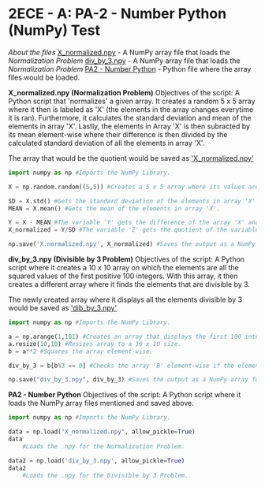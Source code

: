 # 2ECE - A: PA-2 - Number Python (NumPy) Test

<i>About the files</i>
<u>X_normalized.npy</u> - A NumPy array file that loads the <i>Normalization Problem</i>
<u>div_by_3.npy</u> - A NumPy array file that loads the <i>Normalization Problem</i>
<u>PA2 - Number Python</u> - Python file where the array files would be loaded.

<b>X_normalized.npy (Normalization Problem)</b>
Objectives of the script: A Python script that 'normalizes' a given array. It creates a random 5 x 5 array where it then is labeled as 'X' (the elements in the array changes everytime it is ran). Furthermore, it calculates the standard deviation and mean of the elements in array 'X'. Lastly, the elements in Array 'X' is then subracted by its mean element-wise where their difference is then divided by the calculated standard deviation of all the elements in array 'X'.

The array that would be the quotient would be saved as <u>'X_normalized.npy'</u>

```python
import numpy as np #Imports the NumPy Library.

X = np.random.random((5,5)) #Creates a 5 x 5 array where its values are random.

SD = X.std() #Gets the standard deviation of the elements in array 'X'
MEAN = X.mean() #Gets the mean of the elements in array 'X'.

Y = X - MEAN #The variable 'Y' gets the difference of the array 'X' and the mean.
X_normalized = Y/SD #The variable 'Z' gets the quotient of the variable 'Y' and the standard deviation.

np.save('X.normalized.npy', X_normalized) #Saves the output as a NumPy array for loading.
```

<b>div_by_3.npy (Divisible by 3 Problem)</b>
Objectives of the script: A Python script where it creates a 10 x 10 array on which the elements are all the squared values of the first positive 100 integers. With this array, it then creates a different array where it finds the elements that are divisible by 3. 

The newly created array where it displays all the elements divisible by 3 would be saved as <u>'dib_by_3.npy'</u>

```python
import numpy as np #Imports the NumPy Library.

a = np.arange(1,101) #Creates an array that displays the first 100 integers.
a.resize(10,10) #Resizes array to a 10 x 10 size.
b = a**2 #Squares the array element-wise.

div_by_3 = b[b%3 == 0] #Checks the array 'B' element-wise if the element is divisible by 3 using a modulus operator.

np.save("div_by_3.npy", div_by_3) #Saves the output as a NumPy array for loading.
```

<b>PA2 - Number Python</b>
Objectives of the script: A Python script where it loads the NumPy array files mentioned and saved above. 

```python
import numpy as np #Imports the NumPy Library.

data = np.load("X_normalized.npy", allow_pickle=True)
data
    #Loads the .npy for the Normalization Problem.

data2 = np.load('div_by_3.npy', allow_pickle=True)
data2 
    #Loads the .npy for the Divisible by 3 Problem.
```
